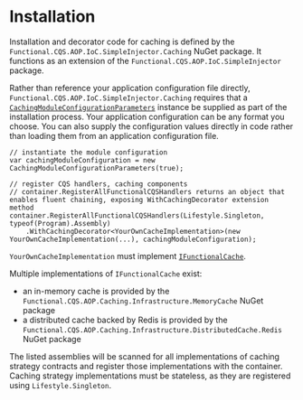 # Installation

Installation and decorator code for caching is defined by the `Functional.CQS.AOP.IoC.SimpleInjector.Caching` NuGet package.  It functions as an extension of the `Functional.CQS.AOP.IoC.SimpleInjector` package.

Rather than reference your application configuration file directly, `Functional.CQS.AOP.IoC.SimpleInjector.Caching` requires that a [`CachingModuleConfigurationParameters`](../../../src/Functional.CQS.AOP.IoC.SimpleInjector.Caching/Configuration/CachingModuleConfigurationParameters.cs) instance be supplied as part of the installation process.  Your application configuration can be any format you choose.  You can also supply the configuration values directly in code rather than loading them from an application configuration file.

```
// instantiate the module configuration
var cachingModuleConfiguration = new CachingModuleConfigurationParameters(true);

// register CQS handlers, caching components
// container.RegisterAllFunctionalCQSHandlers returns an object that enables fluent chaining, exposing WithCachingDecorator extension method
container.RegisterAllFunctionalCQSHandlers(Lifestyle.Singleton, typeof(Program).Assembly)
	.WithCachingDecorator<YourOwnCacheImplementation>(new YourOwnCacheImplementation(...), cachingModuleConfiguration);
```

`YourOwnCacheImplementation` must implement [`IFunctionalCache`](../../../src/Functional.CQS.AOP.Caching.Infrastructure/IFunctionalCache.cs).

Multiple implementations of `IFunctionalCache` exist:
- an in-memory cache is provided by the `Functional.CQS.AOP.Caching.Infrastructure.MemoryCache` NuGet package
- a distributed cache backed by Redis is provided by the `Functional.CQS.AOP.Caching.Infrastructure.DistributedCache.Redis` NuGet package

The listed assemblies will be scanned for all implementations of caching strategy contracts and register those implementations with the container.  Caching strategy implementations must be stateless, as they are registered using `Lifestyle.Singleton`.